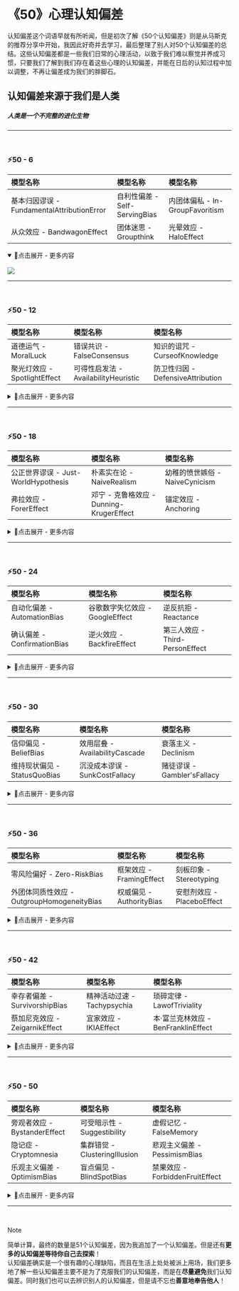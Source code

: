 # 《50》心理认知偏差
认知偏差这个词语早就有所听闻，但是初次了解《50个认知偏差》则是从马斯克的推荐分享中开始，我因此好奇并去学习，最后整理了别人对50个认知偏差的总结。这些认知偏差都是一些我们日常的心理活动，以致于我们难以察觉并养成习惯，只要我们了解到我们存在着这些心理的认知偏差，并能在日后的认知过程中加以调整，不再让偏差成为我们的胖脚石。

## 认知偏差来源于我们是人类

##### 人类是一个不完整的进化生物

---
<br>

### ⚡50 - 6

| 模型名称 | 模型名称 | 模型名称 |
| :--- | :--- | :--- |
| 基本归因谬误 - FundamentalAttributionError | 自利性偏差 - Self-ServingBias | 内团体偏私 - In-GroupFavoritism |
| 从众效应 - BandwagonEffect | 团体迷思 - Groupthink | 光晕效应 - HaloEffect |

<details open="True">
<summary>🔅点击展开 - 更多内容</summary>
<br>
<img src="https://github.com/PM-Geeker-ORG/Adok/assets/143123392/6c81e235-a2cd-4ea1-82c6-5519c7c66d74"></img>
</details>

---
<br>

### ⚡50 - 12

| 模型名称 | 模型名称 | 模型名称 |
| :--- | :--- | :--- |
| 道德运气 - MoralLuck | 错误共识 - FalseConsensus | 知识的诅咒 - CurseofKnowledge |
| 聚光灯效应 - SpotlightEffect | 可得性启发法 - AvailabilityHeuristic | 防卫性归因 - DefensiveAttribution |
<details>
<summary>🔅点击展开 - 更多内容</summary>
<br>
<img src="https://github.com/PM-Geeker-ORG/Adok/assets/143123392/83a897a2-ee5d-459e-9c92-980d19b115de"></img>
</details>

---
<br>

### ⚡50 - 18

| 模型名称 | 模型名称 | 模型名称 |
| :--- | :--- | :--- |
| 公正世界谬误 - Just-WorldHypothesis | 朴素实在论 - NaiveRealism | 幼稚的愤世嫉俗 - NaiveCynicism |
| 弗拉效应 - ForerEffect | 邓宁 - 克鲁格效应 - Dunning-KrugerEffect | 锚定效应 - Anchoring |

<details>
<summary>🔅点击展开 - 更多内容</summary>
<br>
<img src="https://github.com/PM-Geeker-ORG/Adok/assets/143123392/9aa5db54-9939-434c-8eea-09ac34b0a386"></img>
</details>

---
<br>

### ⚡50 - 24

| 模型名称 | 模型名称 | 模型名称 |
| :--- | :--- | :--- |
| 自动化偏差 - AutomationBias | 谷歌数字失忆效应 - GoogleEffect | 逆反抗拒 - Reactance |
| 确认偏差 - ConfirmationBias | 逆火效应 - BackfireEffect | 第三人效应 - Third-PersonEffect |

<details>
<summary>🔅点击展开 - 更多内容</summary>
<br>
<img src="https://github.com/PM-Geeker-ORG/Adok/assets/143123392/23b2527f-38f1-4b19-b537-fa10ffc4ea5d"></img>
</details>

---
<br>

### ⚡50 - 30

| 模型名称 | 模型名称 | 模型名称 |
| :--- | :--- | :--- |
| 信仰偏见 - BeliefBias | 效用层叠 - AvailabilityCascade | 衰落主义 - Declinism |
| 维持现状偏见 - StatusQuoBias | 沉没成本谬误 - SunkCostFallacy | 赌徒谬误 - Gambler'sFallacy |

<details>
<summary>🔅点击展开 - 更多内容</summary>
<br>
<img src="https://github.com/PM-Geeker-ORG/Adok/assets/143123392/3a2fd10f-e5d9-40b0-bdce-2efd7b1dd932"></img>
</details>

---
<br>

### ⚡50 - 36

| 模型名称 | 模型名称 | 模型名称 |
| :--- | :--- | :--- |
| 零风险偏好 - Zero-RiskBias | 框架效应 - FramingEffect | 刻板印象 - Stereotyping |
| 外团体同质性效应 - OutgroupHomogeneityBias | 权威偏见 - AuthorityBias | 安慰剂效应 - PlaceboEffect |

<details>
<summary>🔅点击展开 - 更多内容</summary>
<br>
<img src="https://github.com/PM-Geeker-ORG/Adok/assets/143123392/45abeed9-27de-4e01-a056-5857cd5716dc"></img>
</details>

---
<br>

### ⚡50 - 42

| 模型名称 | 模型名称 | 模型名称 |
| :--- | :--- | :--- |
| 幸存者偏差 - SurvivorshipBias | 精神活动过速 - Tachypsychia | 琐碎定律 - LawofTriviality |
| 蔡加尼克效应 - ZeigarnikEffect | 宜家效应 - IKIAEffect | 本·富兰克林效应 - BenFranklinEffect |

<details>
<summary>🔅点击展开 - 更多内容</summary>
<br>
<img src="https://github.com/PM-Geeker-ORG/Adok/assets/143123392/35bcc3da-0466-4a75-a4fc-e01665becf81"></img>
</details>

---
<br>

### ⚡50 - 50

| 模型名称 | 模型名称 | 模型名称 |
| :--- | :--- | :--- |
| 旁观者效应 - BystanderEffect | 可受暗示性 - Suggestibility | 虚假记忆 - FalseMemory |
| 隐记症 - Cryptomnesia | 集群错觉 - ClusteringIllusion | 悲观主义偏差 - PessimismBias |
| 乐观主义偏差 - OptimismBias | 盲点偏见 - BlindSpotBias | 禁果效应 - ForbiddenFruitEffect |

<details>
<summary>🔅点击展开 - 更多内容</summary>
<br>
<img src="https://github.com/PM-Geeker-ORG/Adok/assets/143123392/5723627f-8fa7-4131-8a81-fb3f67afe64f"></img>
</details>

---
<br>

> [!NOTE]
> 简单计算，最终的数量是51个认知偏差，因为我追加了一个认知偏差。但是还有**更多的认知偏差等待你自己去探索**！<br>
> 认知偏差确实是一个很有趣的心理缺陷，而且在生活上处处被派上用场，我们更多地了解一些认知偏差主要不是为了克服我们的认知偏差，而是在**尽量避免**我们认知偏差。同时我们也可以去辨识别人的认知偏差，但是请不忘也**善意地奉告他人**！
